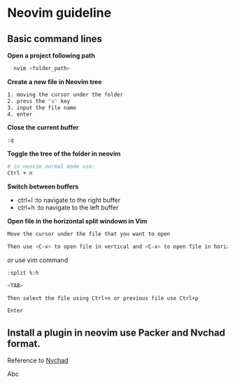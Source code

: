 # Neovim guideline
## Basic command lines

**Open a project following path**
```bash
  nvim <folder_path>
```

**Create a new file in Neovim tree**
```bash
1. moving the cursor under the folder
2. press the "a" key
3. input the file name
4. enter
```

**Close the current buffer**
```bash
:q
```

**Toggle the tree of the folder in neovim**

```bash
# in neovim normal mode use:
Ctrl + n 
```

**Switch between buffers**
* ctrl+l :to navigate to the  right buffer
* ctrl+h :to navigate to the left buffer

**Open file in the horizontal split windown in Vim**

```bash
Move the cursor under the file that you want to open

Then use <C-v> to open file in vertical and <C-x> to open file in horizontal.
```

or use vim command
```bash
:split %:h

<TAB>

Then select the file using Ctrl+n or previous file use Ctrl+p

Enter
```

## Install a plugin in neovim use Packer and Nvchad format.

Reference to [Nvchad](https://nvchad.github.io/config/plugins)

Abc
